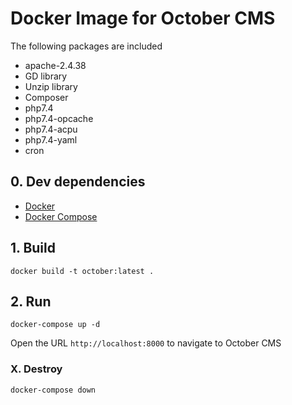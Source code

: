 # Docker Image for October CMS

The following packages are included

* apache-2.4.38
* GD library
* Unzip library
* Composer
* php7.4
* php7.4-opcache
* php7.4-acpu
* php7.4-yaml
* cron

## 0. Dev dependencies

- [Docker](https://www.docker.com/products/docker-desktop)
- [Docker Compose](https://docs.docker.com/compose/overview/)

## 1. Build

```
docker build -t october:latest .
```

## 2. Run

```
docker-compose up -d
```

Open the URL `http://localhost:8000` to navigate to October CMS

### X. Destroy

```
docker-compose down
```
